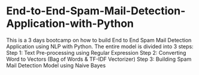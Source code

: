 # End-to-End-Spam-Mail-Detection-Application-with-Python
This is a 3 days bootcamp on how to build End to End Spam Mail Detection Application using NLP with Python. The entire model is divided into 3 steps:
Step 1: Text Pre-processing using Regular Expression
Step 2: Converting Word to Vectors (Bag of Words & TF-IDF Vectorizer)
Step 3: Building Spam Mail Detection Model using Naive Bayes
